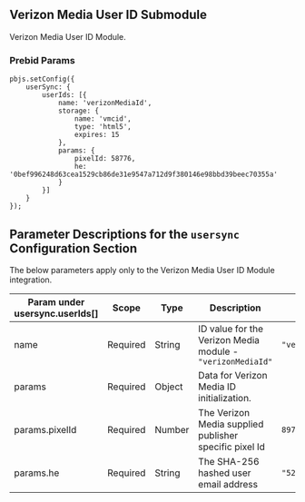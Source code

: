 ## Verizon Media User ID Submodule

Verizon Media User ID Module.

### Prebid Params

```
pbjs.setConfig({
    userSync: {
        userIds: [{
            name: 'verizonMediaId',
            storage: {
                name: 'vmcid',
                type: 'html5',
                expires: 15
            },
            params: {
                pixelId: 58776,
                he: '0bef996248d63cea1529cb86de31e9547a712d9f380146e98bbd39beec70355a'
            }
        }]
    }
});
```
## Parameter Descriptions for the `usersync` Configuration Section
The below parameters apply only to the Verizon Media User ID Module integration.

| Param under usersync.userIds[] | Scope | Type | Description | Example |
| --- | --- | --- | --- | --- |
| name | Required | String | ID value for the Verizon Media module - `"verizonMediaId"` | `"verizonMediaId"` |
| params | Required | Object | Data for Verizon Media ID initialization. | |
| params.pixelId | Required | Number | The Verizon Media supplied publisher specific pixel Id  | `8976` |
| params.he | Required | String | The SHA-256 hashed user email address | `"529cb86de31e9547a712d9f380146e98bbd39beec"` |
